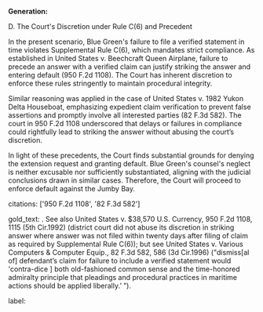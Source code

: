 **Generation:**

D. The Court's Discretion under Rule C(6) and Precedent

In the present scenario, Blue Green's failure to file a verified statement in time violates Supplemental Rule C(6), which mandates strict compliance. As established in United States v. Beechcraft Queen Airplane, failure to precede an answer with a verified claim can justify striking the answer and entering default (950 F.2d 1108). The Court has inherent discretion to enforce these rules stringently to maintain procedural integrity.

Similar reasoning was applied in the case of United States v. 1982 Yukon Delta Houseboat, emphasizing expedient claim verification to prevent false assertions and promptly involve all interested parties (82 F.3d 582). The court in 950 F.2d 1108 underscored that delays or failures in compliance could rightfully lead to striking the answer without abusing the court’s discretion.

In light of these precedents, the Court finds substantial grounds for denying the extension request and granting default. Blue Green's counsel's neglect is neither excusable nor sufficiently substantiated, aligning with the judicial conclusions drawn in similar cases. Therefore, the Court will proceed to enforce default against the Jumby Bay.

citations: ['950 F.2d 1108', '82 F.3d 582']

gold_text: . See also United States v. $38,570 U.S. Currency, 950 F.2d 1108, 1115 (5th Cir.1992) (district court did not abuse its discretion in striking answer where answer was not filed within twenty days after filing of claim as required by Supplemental Rule C(6)); but see United States v. Various Computers & Computer Equip., 82 F.3d 582, 586 (3d Cir.1996) ("dismiss[al of] defendant’s claim for failure to include a verified statement would 'contra-dice ] both old-fashioned common sense and the time-honored admiralty principle that pleadings and procedural practices in maritime actions should be applied liberally.’ ”).

label: 